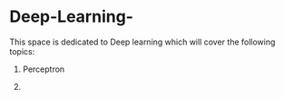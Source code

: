 # Deep-Learning-
This space is dedicated to Deep learning which will cover the following topics:
1. Perceptron

2. 
